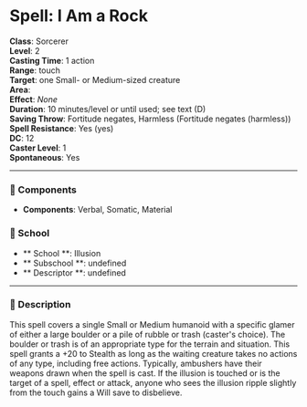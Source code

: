 
# Spell: I Am a Rock
**Class**: Sorcerer  
**Level**: 2  
**Casting Time**: 1 action  
**Range**: touch  
**Target**: one Small- or Medium-sized creature  
**Area**:   
**Effect**: _None_  
**Duration**: 10 minutes/level or until used; see text (D)  
**Saving Throw**: Fortitude negates, Harmless (Fortitude negates (harmless))  
**Spell Resistance**: Yes (yes)  
**DC**: 12  
**Caster Level**: 1  
**Spontaneous**: Yes

---

### 🔮 Components
- **Components**: Verbal, Somatic, Material

### 🏫 School
- ** School **: Illusion
- ** Subschool **: undefined
- ** Descriptor **: undefined
---

### 📜 Description
This spell covers a single Small or Medium humanoid with a specific glamer of either a large boulder or a pile of rubble or trash (caster's choice). The boulder or trash is of an appropriate type for the terrain and situation. This spell grants a +20 to Stealth as long as the waiting creature takes no actions of any type, including free actions. Typically, ambushers have their weapons drawn when the spell is cast. If the illusion is touched or is the target of a spell, effect or attack, anyone who sees the illusion ripple slightly from the touch gains a Will save to disbelieve.
